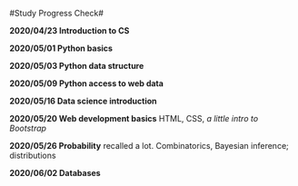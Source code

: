 #Study Progress Check#

**2020/04/23 Introduction to CS**

**2020/05/01 Python basics**

**2020/05/03 Python data structure**

**2020/05/09 Python access to web data**

**2020/05/16 Data science introduction**

**2020/05/20 Web development basics**
HTML, CSS, _a little intro to Bootstrap_

**2020/05/26 Probability**
recalled a lot. Combinatorics, Bayesian inference; distributions

**2020/06/02 Databases**
